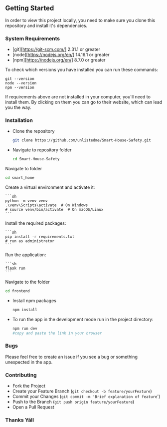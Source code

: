 ## Getting Started

In order to view this project locally, you need to make sure you clone this repository and install it's dependencies.


### System Requirements

- [git][https://git-scm.com/] 2.31.1 or greater
- [node][https://nodejs.org/en/] 14.16.1 or greater
- [npm][https://nodejs.org/en/] 8.7.0 or greater

To check which versions you have installed you can run these commands:
```
git --version
node --version
npm --version
```
If requirements above are not installed in your computer, you'll need to install them. By clicking on them you can go to their website, which can lead you the way.


### Installation

- Clone the repository
  ```sh
  git clone https://github.com/unlistedme/Smart-House-Safety.git

  ```
- Navigate to repository folder
  ```sh
  cd Smart-House-Safety

  ```
Navigate to folder
  ```sh
  cd smart_home

  ```
Create a virtual environment and activate it:

    ```sh
    python -m venv venv
    .\venv\Scripts\activate  # On Windows
    # source venv/bin/activate  # On macOS/Linux
    ```
Install the required packages:

    ```sh
    pip install -r requirements.txt
    # run as administrator
    ```
Run the application:

    ```sh
    flask run
    ```
Navigate to the folder
  ```sh
  cd frontend

  ```
- Install npm packages
  ```sh
  npm install
  ```
- To run the app in the development mode run in the project directory: 
  ```sh
  npm run dev
  #copy and paste the link in your browser
  ```


### Bugs

Please feel free to create an issue if you see a bug or something unexpected in the app.

### Contributing

- Fork the Project
- Create your Feature Branch (`git checkout -b feature/yourFeature`)
- Commit your Changes (`git commit -m 'Brief explanation of feature`')
- Push to the Branch (`git push origin feature/yourFeature`)
- Open a Pull Request


### Thanks Yáll

